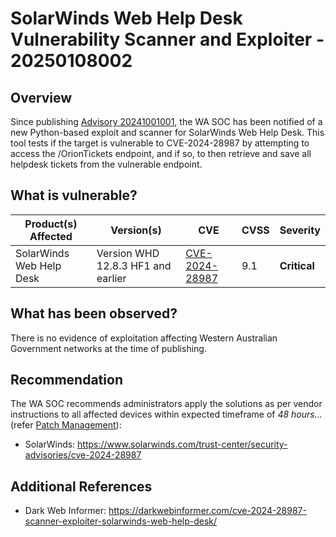 # SolarWinds Web Help Desk Vulnerability Scanner and Exploiter - 20250108002 

## Overview

Since publishing [Advisory 20241001001](https://soc.cyber.wa.gov.au/advisories/20241001001-SolarWinds-Critical-Vulnerability/), the WA SOC has been notified of a new Python-based exploit and scanner for SolarWinds Web Help Desk. This tool tests if the target is vulnerable to CVE-2024-28987 by attempting to access the /OrionTickets endpoint, and if so, to then retrieve and save all helpdesk tickets from the vulnerable endpoint.

## What is vulnerable?

| Product(s) Affected | Version(s) | CVE                                                                                                                                      | CVSS         | Severity                                                       |
| ------------------- | ---------- | ---------------------------------------------------------------------------------------------------------------------------------------- | ------------ | -------------------------------------------------------------- |
|  SolarWinds Web Help Desk        | Version WHD 12.8.3 HF1 and earlier   | [CVE-2024-28987](https://nvd.nist.gov/vuln/detail/CVE-2024-28987)                                    | 9.1          | **Critical**                                   |

## What has been observed?

There is no evidence of exploitation affecting Western Australian Government networks at the time of publishing.

## Recommendation

The WA SOC recommends administrators apply the solutions as per vendor instructions to all affected devices within expected timeframe of *48 hours...* (refer [Patch Management](../guidelines/patch-management.md)):

- SolarWinds: <https://www.solarwinds.com/trust-center/security-advisories/cve-2024-28987>

## Additional References

- Dark Web Informer: <https://darkwebinformer.com/cve-2024-28987-scanner-exploiter-solarwinds-web-help-desk/>
